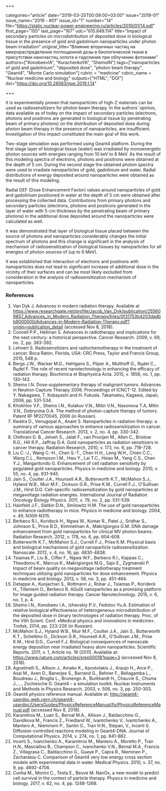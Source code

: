 +++

categories="article"
date="2019-03-25T00:09:00+03:00"
issue="2019-01"
issue_name="2019 - #01"
issue_id="1"
number="14"
file="https://static.nuclear-power-engineering.ru/articles/2019/01/14.pdf"
first_page="155"
last_page="167"
udc="615.849.114"
title="Impact of secondary particles on microdistribution of deposited dose in biological tissue in the presence of gold and gadolinium nanoparticles under photon beam irradiation"
original_title="Влияние вторичных частиц на микрораспределение поглощенной дозы в биологической ткани в присутствии наночастиц золота и гадолиния при облучении фотонами"
authors=["KonobeevIA", "KurachenkoYA", "SheinoIN"]
tags=["nanoparticles of gold and gadolinium", "deposited dose", "photon beam therapy", "Geant4", "Monte Carlo simulation"]
rubric = "medicine"
rubric_name = "Nuclear medicine and biology"
outputs=["HTML", "DOI"]
doi="https://doi.org/10.26583/npe.2019.1.14"

+++

It is experimentally proven that nanoparticles of high-Z materials can be used as radiosensitizers for photon beam therapy. In the authors’ opinion, data available as of today on the impact of secondary particles (electrons, photons and positrons are generated in biological tissue by penetrating beam of primary photons) on the distribution of deposited dose during photon beam therapy in the presence of nanoparticles, are insufficient. Investigation of this impact constituted the main goal of this work.

Two-stage simulation was performed using Geant4 platform. During the first stage layer of biological tissue (water) was irradiated by monoenergetic photon sources with energies ranging from 10 keV to 6 MeV. As the result of this modeling spectra of electrons, photons and positrons were obtained at the depth of 5 cm. During the second stage the obtained photon spectra were used to irradiate nanoparticles of gold, gadolinium and water. Radial distributions of energy deposited around nanoparticles were obtained as the result of this modeling.

Radial DEF (Dose Enhancement Factor) values around nanoparticles of gold and gadolinium positioned in water at the depth of 5 cm were obtained after processing the collected data. Contributions from primary photons and secondary particles (electrons, photons and positrons generated in the layer of water with 5-cm thickness by the penetrating beam of primary photons) in the additional dose deposited around the nanoparticles were calculated as well.

It was demonstrated that layer of biological tissue placed between the source of photons and nanoparticles considerably changes the initial spectrum of photons and this change is significant in the analysis of mechanism of radiosensitization of biological tissues by nanoparticles for all energies of photon sources of (up to 6 MeV).

It was established that interaction of electrons and positrons with nanoparticles does not lead to significant increase of additional dose in the vicinity of their surfaces and can be most likely excluded from consideration in the analysis of radiosensitization mechanism of nanoparticles.

### References

1. Van Dyk J. Advances in modern radiation therapy. Available at https://www.researchgate.net/profile/Jacob_Van_Dyk/publication/255609857_Advances_in_Modern_Radiation_Therapy/links/0f31753b4203dadbb9000000/Advances-in-Modern-Radiation-Therapy.pdf?origin=publication_detail (accessed Nov 8, 2018).
2. Connell P.P., Hellman S. Advances in radiotherapy and implications for the next century: a historical perspective. Cancer Research. 2009, v. 69, no. 2, pp. 383-392.
3. Lehnert S. Radiosensitizers and radiochemotherapy in the treatment of cancer. Boca Raton, Florida, USA: CRC Press, Taylor and Francis Group, 2015, 548 p.
4. Bergs J.W., Wacker M.G., Hehlgans S., Piiper A., Multhoff G., Rцdel C., Rцdel F. The role of recent nanotechnology in enhancing the efficacy of radiation therapy. Biochimica et Biophysica Acta. 2015, v. 1856, no. 1, pp. 130-143.
5. Sheino I.N. Dose-supplementary therapy of malignant tumors. Advances in Neutron Capture Therapy 2006. Proceedings of ICNCT-12. Edited by Y. Nakagawa, T. Kobayashi and H. Fukuda. Takamatsu, Kagawa, Japan, 2006, pp. 531-534.
6. Khokhlov V.F., Sheino I.N., Kulakov V.N., Mitin V.N., Nasonova T.A, Mitin V.N., Dobrynina O.A. The method of photon-capture therapy of tumors. Patent RF №2270045, 2006 (in Russian).
7. Kwatra D., Venugopal A., Anant S. Nanoparticles in radiation therapy: a summary of various approaches to enhance radiosensitization in cancer. Translational Cancer Research. 2013, v. 2, no. 4, pp. 330-342.
8. Chithrani D. B., Jelveh S., Jalali F., van Prooijen M., Allen C., Bristow R.G., Hill R.P., Jaffray D.A. Gold nanoparticles as radiation sensitizers in cancer therapy. Radiation Research, 2010, v. 173, no. 6, pp. 719-728.
9. Liu C.-J., Wang C.-H., Chen S.-T., Chen H.H., Leng W.H., Chien C.C., Wang C.L., Kempson I.M., Hwu Y., Lai T.C., Hsiao M., Yang C.S., Chen Y.J., Margaritondo G. Enhancement of cell radiation sensitivity by pegylated gold nanoparticles. Physics in medicine and biology. 2010, v. 55, no. 4, pp. 931-945.
10. Jain S., Coulter J.A., Hounsell A.R., Butterworth K.T., McMahon S.J., Hyland W.B., Muir M.F., Dickson G.R., Prise K.M., Currell F.J., O’Sullivan J.M., Hirst D.G. Cell-specific radiosensitization by gold nanoparticles at megavoltage radiation energies. International Journal of Radiation Oncology Biology Physics. 2011, v. 79, no. 2, pp. 531-539.
11. Hainfeld J.F., Slatkin D.N., Smilowitz H.M. The use of gold nanoparticles to enhance radiotherapy in mice. Physics in medicine and biology. 2004, v. 49, N309-N315.
12. Berbeco R.I., Korideck H., Ngwa W., Kumar R., Patel J., Sridhar S., Johnson S., Price B.D., Kimmelman A., Makrigiorgos G.M. DNA damage enhancement from gold nanoparticles for clinical MV photon beams. Radiation Research. 2012, v. 178, no. 6, pp. 604-608.
13. Butterworth K.T., McMahon S.J., Currell F.J., Prise K.M. Physical basis and biological mechanisms of gold nanoparticle radiosensitization. Nanoscale. 2012, v. 4, no. 16, pp. 4830-4838.
14. Tsiamas P., Liu B., Cifter F., Ngwa W.F., Berbeco R.I., Kappas C., Theodorou K., Marcus K., Makrigiorgos M.G., Sajo E., Zygmanski P. Impact of beam quality on megavoltage radiotherapy treatment techniques utilizing gold nanoparticles for dose enhancement. Physics in medicine and biology. 2013, v. 58, no. 3, pp. 451-464.
15. Detappe A., Kunjachan S., Rottmann J., Robar J., Tsiamas P., Korideck H., Tillement O., Berbeco R. AGuIX nanoparticles as a promising platform for image guided radiation therapy. Cancer Nanotechnology. 2015, v. 6, no. 1, p. 4.
16. Sheino I.N., Konobeev I.A., Izhevskiy P.V., Fedotov Yu.A. Estimation of relative biological effectiveness of heterogeneous microdistribution of the deposited dose in binary technologies of radiation therapy. Proc. of the VIth Scient. Conf. «Medical physics and innovations in medicine». Troitsk, 2014, pp. 223-226 (in Russian).
17. McMahon S.J., Hyland W.B., Muir M.F., Coulter J.A., Jain S., Butterworth K.T., Schettino G., Dickson G.R., Hounsell A.R., O’Sullivan J.M., Prise K.M., Hirst D.G., Currell F.J. Biological consequences of nanoscale energy deposition near irradiated heavy atom nanoparticles. Scientific Reports. 2011, v. 1, Article no. 18 (2011). Available at: https://www.nature.com/articles/srep00018?page=3 (accessed Nov 8, 2018).
18. Agostinelli S., Allison J., Amako K., Apostolakis J., Araujo H., Arce P., Asai M., Axen D., Banerjee S., Barrand G., Behner F., Bellagamba L., Boudreau J., Broglia L., Brunengo A., Burkhardt H., Chauvie S., Chuma J.,…, Zschiesche D. Geant4 – a simulation toolkit. Nuclear Instruments and Methods in Physics Research. 2003, v. 506, no. 3, pp. 250-303.
19. Geant4 physics reference manual. Available at: http://geant4-userdoc.web.cern.ch/geant4-userdoc/UsersGuides/PhysicsReferenceManual/fo/PhysicsReferenceManual.pdf (accessed Nov 8, 2018).
20. Karamitros M., Luan S., Bernal M.A., Allison J., Baldacchino G., Davidkova M., Francis Z., Friedland W., Ivantchenko V., Ivantchenko A., Mantero A., Nieminem P., Santin G., Tran H.N., Stepan, V., Incerti S. Diffusion-controlled reactions modeling in Geant4-DNA. Journal of Computational Physics. 2014, v. 274, no. 1, pp. 841-882.
21. Incerti S., Ivanchenko A., Karamitros M., Mantero A., Moretto P., Tran H.N., Mascialino B., Champion C., Ivanchenko V.N., Bernal M.A., Francis Z., Villagrasa C., Baldacchino G., Guиye P., Capra R., Nieminen P., Zacharatou C. Comparison of Geant4 very low energy cross section models with experimental data in water. Medical Physics. 2010, v. 37, no. 9, pp. 4692-4708.
22. Cunha M., Monini C., Testa E., Beuve M. NanOx, a new model to predict cell survival in the context of particle therapy. Physics in medicine and biology. 2017, v. 62, no. 4, pp. 1248-1268.